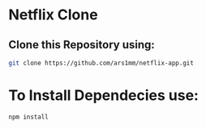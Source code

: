 # Netflix Clone


## Clone this Repository using:
```bash
git clone https://github.com/ars1mm/netflix-app.git
```
# To Install Dependecies use:
```bash
npm install
```
